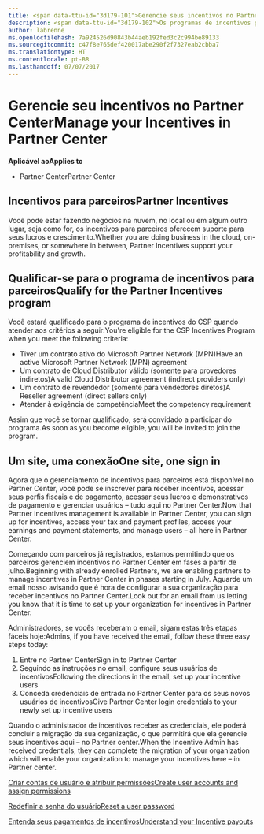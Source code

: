```yaml
---
title: <span data-ttu-id="3d179-101">Gerencie seus incentivos no Partner Center | Partner Center</span><span class="sxs-lookup"><span data-stu-id="3d179-101">Manage your Incentives in Partner Center | Partner Center</span></span>
description: <span data-ttu-id="3d179-102">Os programas de incentivos para parceiros da Microsoft oferecem suporte para o lucro e o crescimento dos parceiros</span><span class="sxs-lookup"><span data-stu-id="3d179-102">Microsoft Partner Incentives programs support partner profitability and growth</span></span>
author: labrenne
ms.openlocfilehash: 7a924526d90843b44aeb192fed3c2c994be89133
ms.sourcegitcommit: c47f8e765def420017abe290f2f7327eab2cbba7
ms.translationtype: HT
ms.contentlocale: pt-BR
ms.lasthandoff: 07/07/2017
---
```

# <a name="manage-your-incentives-in-partner-center"></a><span data-ttu-id="3d179-103">Gerencie seu incentivos no Partner Center</span><span class="sxs-lookup"><span data-stu-id="3d179-103">Manage your Incentives in Partner Center</span></span> 

**<span data-ttu-id="3d179-104">Aplicável ao</span><span class="sxs-lookup"><span data-stu-id="3d179-104">Applies to</span></span>**

-  <span data-ttu-id="3d179-105">Partner Center</span><span class="sxs-lookup"><span data-stu-id="3d179-105">Partner Center</span></span>

## <a name="partner-incentives"></a><span data-ttu-id="3d179-106">Incentivos para parceiros</span><span class="sxs-lookup"><span data-stu-id="3d179-106">Partner Incentives</span></span> 

<span data-ttu-id="3d179-107">Você pode estar fazendo negócios na nuvem, no local ou em algum outro lugar, seja como for, os incentivos para parceiros oferecem suporte para seus lucros e crescimento.</span><span class="sxs-lookup"><span data-stu-id="3d179-107">Whether you are doing business in the cloud, on-premises, or somewhere in between, Partner Incentives support your profitability and growth.</span></span>

## <a name="qualify-for-the-partner-incentives-program"></a><span data-ttu-id="3d179-108">Qualificar-se para o programa de incentivos para parceiros</span><span class="sxs-lookup"><span data-stu-id="3d179-108">Qualify for the Partner Incentives program</span></span>

<span data-ttu-id="3d179-109">Você estará qualificado para o programa de incentivos do CSP quando atender aos critérios a seguir:</span><span class="sxs-lookup"><span data-stu-id="3d179-109">You're eligible for the CSP Incentives Program when you meet the following criteria:</span></span>

-   <span data-ttu-id="3d179-110">Tiver um contrato ativo do Microsoft Partner Network (MPN)</span><span class="sxs-lookup"><span data-stu-id="3d179-110">Have an active Microsoft Partner Network (MPN) agreement</span></span> 
-   <span data-ttu-id="3d179-111">Um contrato de Cloud Distributor válido (somente para provedores indiretos)</span><span class="sxs-lookup"><span data-stu-id="3d179-111">A valid Cloud Distributor agreement (indirect providers only)</span></span>
-   <span data-ttu-id="3d179-112">Um contrato de revendedor (somente para vendedores diretos)</span><span class="sxs-lookup"><span data-stu-id="3d179-112">A Reseller agreement (direct sellers only)</span></span>
-   <span data-ttu-id="3d179-113">Atender à exigência de competência</span><span class="sxs-lookup"><span data-stu-id="3d179-113">Meet the competency requirement</span></span>

<span data-ttu-id="3d179-114">Assim que você se tornar qualificado, será convidado a participar do programa.</span><span class="sxs-lookup"><span data-stu-id="3d179-114">As soon as you become eligible, you will be invited to join the program.</span></span>

## <a name="one-site-one-sign-in"></a><span data-ttu-id="3d179-115">Um site, uma conexão</span><span class="sxs-lookup"><span data-stu-id="3d179-115">One site, one sign in</span></span>

<span data-ttu-id="3d179-116">Agora que o gerenciamento de incentivos para parceiros está disponível no Partner Center, você pode se inscrever para receber incentivos, acessar seus perfis fiscais e de pagamento, acessar seus lucros e demonstrativos de pagamento e gerenciar usuários – tudo aqui no Partner Center.</span><span class="sxs-lookup"><span data-stu-id="3d179-116">Now that Partner incentives management is available in Partner Center, you can sign up for incentives, access your tax and payment profiles, access your earnings and payment statements, and manage users – all here in Partner Center.</span></span> 

<span data-ttu-id="3d179-117">Começando com parceiros já registrados, estamos permitindo que os parceiros gerenciem incentivos no Partner Center em fases a partir de julho.</span><span class="sxs-lookup"><span data-stu-id="3d179-117">Beginning with already enrolled Partners, we are enabling partners to manage incentives in Partner Center in phases starting in July.</span></span> <span data-ttu-id="3d179-118">Aguarde um email nosso avisando que é hora de configurar a sua organização para receber incentivos no Partner Center.</span><span class="sxs-lookup"><span data-stu-id="3d179-118">Look out for an email from us letting you know that it is time to set up your organization for incentives in Partner Center.</span></span> 

<span data-ttu-id="3d179-119">Administradores, se vocês receberam o email, sigam estas três etapas fáceis hoje:</span><span class="sxs-lookup"><span data-stu-id="3d179-119">Admins, if you have received the email, follow these three easy steps today:</span></span>

1.  <span data-ttu-id="3d179-120">Entre no Partner Center</span><span class="sxs-lookup"><span data-stu-id="3d179-120">Sign in to Partner Center</span></span> 
2.  <span data-ttu-id="3d179-121">Seguindo as instruções no email, configure seus usuários de incentivos</span><span class="sxs-lookup"><span data-stu-id="3d179-121">Following the directions in the email, set up your incentive users</span></span> 
3.  <span data-ttu-id="3d179-122">Conceda credenciais de entrada no Partner Center para os seus novos usuários de incentivos</span><span class="sxs-lookup"><span data-stu-id="3d179-122">Give Partner Center login credentials to your newly set up incentive users</span></span>

<span data-ttu-id="3d179-123">Quando o administrador de incentivos receber as credenciais, ele poderá concluir a migração da sua organização, o que permitirá que ela gerencie seus incentivos aqui – no Partner center.</span><span class="sxs-lookup"><span data-stu-id="3d179-123">When the Incentive Admin has received credentials, they can complete the migration of your organization which will enable your organization to manage your incentives here – in Partner center.</span></span>


[<span data-ttu-id="3d179-124">Criar contas de usuário e atribuir permissões</span><span class="sxs-lookup"><span data-stu-id="3d179-124">Create user accounts and assign permissions</span></span>](create-user-accounts-and-set-permissions.md)

[<span data-ttu-id="3d179-125">Redefinir a senha do usuário</span><span class="sxs-lookup"><span data-stu-id="3d179-125">Reset a user password</span></span>](reset-a-user-password.md)

[<span data-ttu-id="3d179-126">Entenda seus pagamentos de incentivos</span><span class="sxs-lookup"><span data-stu-id="3d179-126">Understand your Incentive payouts</span></span>](understand-incentive-payouts.md)

